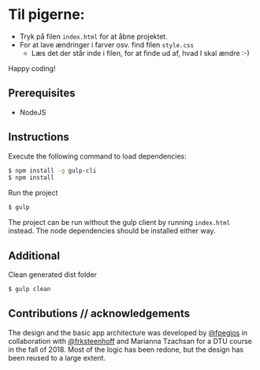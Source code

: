 # Til pigerne:
* Tryk på filen `index.html` for at åbne projektet.
* For at lave ændringer i farver osv. find filen `style.css`
  * Læs det der står inde i filen, for at finde ud af, hvad I skal ændre :-)
  
Happy coding!


## Prerequisites
  - NodeJS

## Instructions
Execute the following command to load dependencies:
```sh
$ npm install -g gulp-cli
$ npm install
```

Run the project
```sh
$ gulp
```

The project can be run without the gulp client by running `index.html` instead. The node dependencies should be installed either way.

## Additional
Clean generated dist folder
```sh
$ gulp clean
```

## Contributions // acknowledgements
The design and the basic app architecture was developed by [@fpegios](https://github.com/fpegios) in collaboration with [@frksteenhoff](https://www.github.com/frksteenhoff) and Marianna Tzachsan for a DTU course in the fall of 2018. Most of the logic has been redone, but the design has been reused to a large extent.
